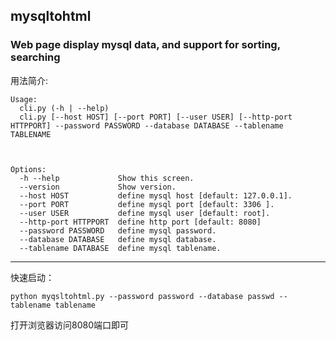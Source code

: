 ## mysqltohtml 

### Web page display mysql data, and support for sorting, searching  
用法简介:  
```shell 
Usage:  
  cli.py (-h | --help)  
  cli.py [--host HOST] [--port PORT] [--user USER] [--http-port HTTPPORT] --password PASSWORD --database DATABASE --tablename TABLENAME
  
  

Options:  
  -h --help             Show this screen.  
  --version             Show version.  
  --host HOST           define mysql host [default: 127.0.0.1].  
  --port PORT           define mysql port [default: 3306 ].  
  --user USER           define mysql user [default: root].  
  --http-port HTTPPORT  define http port [default: 8080]   
  --password PASSWORD   define mysql password.  
  --database DATABASE   define mysql database.  
  --tablename DATABASE  define mysql tablename.  
  ```
  ---

快速启动：  
```shell
python myqsltohtml.py --password password --database passwd --tablename tablename    
```
打开浏览器访问8080端口即可
